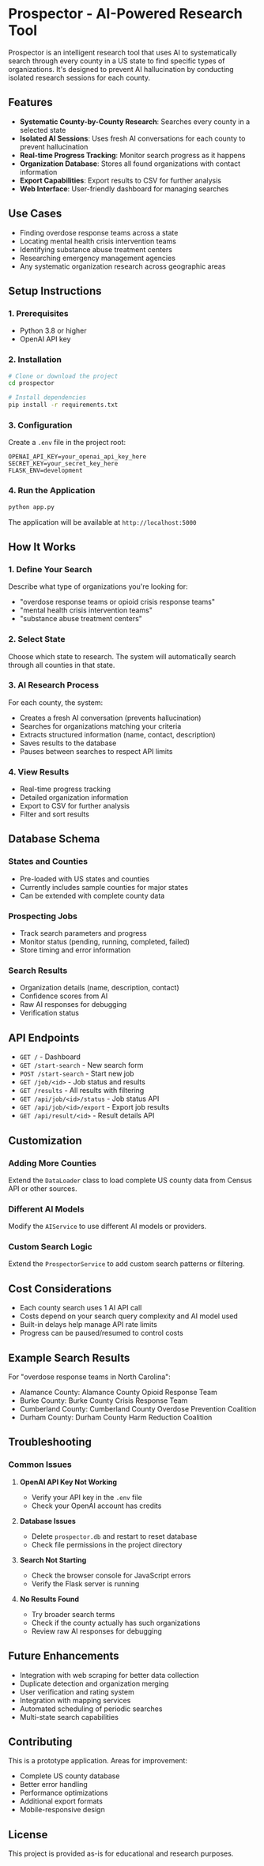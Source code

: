# Prospector - AI-Powered Research Tool

Prospector is an intelligent research tool that uses AI to systematically search through every county in a US state to find specific types of organizations. It's designed to prevent AI hallucination by conducting isolated research sessions for each county.

## Features

- **Systematic County-by-County Research**: Searches every county in a selected state
- **Isolated AI Sessions**: Uses fresh AI conversations for each county to prevent hallucination
- **Real-time Progress Tracking**: Monitor search progress as it happens
- **Organization Database**: Stores all found organizations with contact information
- **Export Capabilities**: Export results to CSV for further analysis
- **Web Interface**: User-friendly dashboard for managing searches

## Use Cases

- Finding overdose response teams across a state
- Locating mental health crisis intervention teams
- Identifying substance abuse treatment centers
- Researching emergency management agencies
- Any systematic organization research across geographic areas

## Setup Instructions

### 1. Prerequisites

- Python 3.8 or higher
- OpenAI API key

### 2. Installation

```bash
# Clone or download the project
cd prospector

# Install dependencies
pip install -r requirements.txt
```

### 3. Configuration

Create a `.env` file in the project root:

```env
OPENAI_API_KEY=your_openai_api_key_here
SECRET_KEY=your_secret_key_here
FLASK_ENV=development
```

### 4. Run the Application

```bash
python app.py
```

The application will be available at `http://localhost:5000`

## How It Works

### 1. Define Your Search
Describe what type of organizations you're looking for:
- "overdose response teams or opioid crisis response teams"
- "mental health crisis intervention teams"
- "substance abuse treatment centers"

### 2. Select State
Choose which state to research. The system will automatically search through all counties in that state.

### 3. AI Research Process
For each county, the system:
- Creates a fresh AI conversation (prevents hallucination)
- Searches for organizations matching your criteria
- Extracts structured information (name, contact, description)
- Saves results to the database
- Pauses between searches to respect API limits

### 4. View Results
- Real-time progress tracking
- Detailed organization information
- Export to CSV for further analysis
- Filter and sort results

## Database Schema

### States and Counties
- Pre-loaded with US states and counties
- Currently includes sample counties for major states
- Can be extended with complete county data

### Prospecting Jobs
- Track search parameters and progress
- Monitor status (pending, running, completed, failed)
- Store timing and error information

### Search Results
- Organization details (name, description, contact)
- Confidence scores from AI
- Raw AI responses for debugging
- Verification status

## API Endpoints

- `GET /` - Dashboard
- `GET /start-search` - New search form
- `POST /start-search` - Start new job
- `GET /job/<id>` - Job status and results
- `GET /results` - All results with filtering
- `GET /api/job/<id>/status` - Job status API
- `GET /api/job/<id>/export` - Export job results
- `GET /api/result/<id>` - Result details API

## Customization

### Adding More Counties
Extend the `DataLoader` class to load complete US county data from Census API or other sources.

### Different AI Models
Modify the `AIService` to use different AI models or providers.

### Custom Search Logic
Extend the `ProspectorService` to add custom search patterns or filtering.

## Cost Considerations

- Each county search uses 1 AI API call
- Costs depend on your search query complexity and AI model used
- Built-in delays help manage API rate limits
- Progress can be paused/resumed to control costs

## Example Search Results

For "overdose response teams in North Carolina":
- Alamance County: Alamance County Opioid Response Team
- Burke County: Burke County Crisis Response Team
- Cumberland County: Cumberland County Overdose Prevention Coalition
- Durham County: Durham County Harm Reduction Coalition

## Troubleshooting

### Common Issues

1. **OpenAI API Key Not Working**
   - Verify your API key in the `.env` file
   - Check your OpenAI account has credits

2. **Database Issues**
   - Delete `prospector.db` and restart to reset database
   - Check file permissions in the project directory

3. **Search Not Starting**
   - Check the browser console for JavaScript errors
   - Verify the Flask server is running

4. **No Results Found**
   - Try broader search terms
   - Check if the county actually has such organizations
   - Review raw AI responses for debugging

## Future Enhancements

- Integration with web scraping for better data collection
- Duplicate detection and organization merging
- User verification and rating system
- Integration with mapping services
- Automated scheduling of periodic searches
- Multi-state search capabilities

## Contributing

This is a prototype application. Areas for improvement:
- Complete US county database
- Better error handling
- Performance optimizations
- Additional export formats
- Mobile-responsive design

## License

This project is provided as-is for educational and research purposes.
